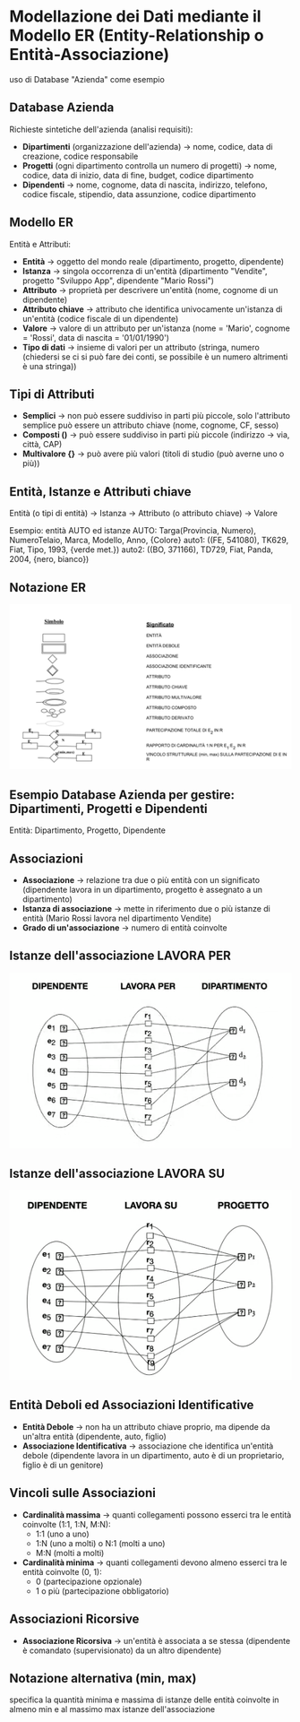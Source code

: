 # Modellazione dei Dati mediante il Modello ER (Entity-Relationship o Entità-Associazione)

uso di Database "Azienda" come esempio

## Database Azienda

Richieste sintetiche dell'azienda (analisi requisiti):
- **Dipartimenti** (organizzazione dell'azienda) -> nome, codice, data di creazione, codice responsabile
- **Progetti** (ogni dipartimento controlla un numero di progetti) -> nome, codice, data di inizio, data di fine, budget, codice dipartimento
- **Dipendenti** -> nome, cognome, data di nascita, indirizzo, telefono, codice fiscale, stipendio, data assunzione, codice dipartimento

## Modello ER
Entità e Attributi:
- **Entità** -> oggetto del mondo reale (dipartimento, progetto, dipendente)
- **Istanza** -> singola occorrenza di un'entità (dipartimento "Vendite", progetto "Sviluppo App", dipendente "Mario Rossi")
- **Attributo** -> proprietà per descrivere un'entità (nome, cognome di un dipendente)
- **Attributo chiave** -> attributo che identifica univocamente un'istanza di un'entità (codice fiscale di un dipendente)
- **Valore** -> valore di un attributo per un'istanza (nome = 'Mario', cognome = 'Rossi', data di nascita = '01/01/1990')
- **Tipo di dati** -> insieme di valori per un attributo (stringa, numero (chiedersi se ci si può fare dei conti, se possibile è un numero altrimenti è una stringa))

## Tipi di Attributi
- **Semplici** -> non può essere suddiviso in parti più piccole, solo l'attributo semplice può essere un attributo chiave (nome, cognome, CF, sesso)
- **Composti ()** -> può essere suddiviso in parti più piccole (indirizzo -> via, città, CAP)
- **Multivalore {}** -> può avere più valori (titoli di studio (può averne uno o più))

## Entità, Istanze e Attributi chiave
Entità (o tipi di entità) -> Istanza -> Attributo (o attributo chiave) -> Valore

Esempio: entità AUTO ed istanze
AUTO: Targa(Provincia, Numero), NumeroTelaio, Marca, Modello, Anno, {Colore}
auto1: ((FE, 541080), TK629, Fiat, Tipo, 1993, {verde met.})
auto2: ((BO, 371166), TD729, Fiat, Panda, 2004, {nero, bianco})

## Notazione ER
![alt text](image/03_00.png)

## Esempio Database Azienda per gestire: Dipartimenti, Progetti e Dipendenti
Entità: Dipartimento, Progetto, Dipendente

## Associazioni
- **Associazione** -> relazione tra due o più entità con un significato (dipendente lavora in un dipartimento, progetto è assegnato a un dipartimento)
- **Istanza di associazione** -> mette in riferimento due o più istanze di entità (Mario Rossi lavora nel dipartimento Vendite)
- **Grado di un'associazione** -> numero di entità coinvolte

## Istanze dell'associazione LAVORA PER
![alt text](image.png)

## Istanze dell'associazione LAVORA SU
![alt text](image-1.png)

## Entità Deboli ed Associazioni Identificative
- **Entità Debole** -> non ha un attributo chiave proprio, ma dipende da un'altra entità (dipendente, auto, figlio)
- **Associazione Identificativa** -> associazione che identifica un'entità debole (dipendente lavora in un dipartimento, auto è di un proprietario, figlio è di un genitore)

## Vincoli sulle Associazioni
- **Cardinalità massima** ->  quanti collegamenti possono esserci tra le entità coinvolte (1:1, 1:N, M:N):
    - 1:1 (uno a uno)
    - 1:N (uno a molti) o N:1 (molti a uno)
    - M:N (molti a molti)
- **Cardinalità minima** -> quanti collegamenti devono almeno esserci tra le entità coinvolte (0, 1):
    - 0 (partecipazione opzionale)
    - 1 o più (partecipazione obbligatorio)

## Associazioni Ricorsive
- **Associazione Ricorsiva** -> un'entità è associata a se stessa (dipendente è comandato (supervisionato) da un altro dipendente)

## Notazione alternativa (min, max)
specifica la quantità minima e massima di istanze delle entità coinvolte in almeno min e al massimo max istanze dell'associazione